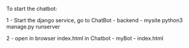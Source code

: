 To start the chatbot:

1 - Start the django service, go to ChatBot - backend - mysite
python3 manage.py runserver

2 - open in browser index.html in Chatbot - myBot - index.html